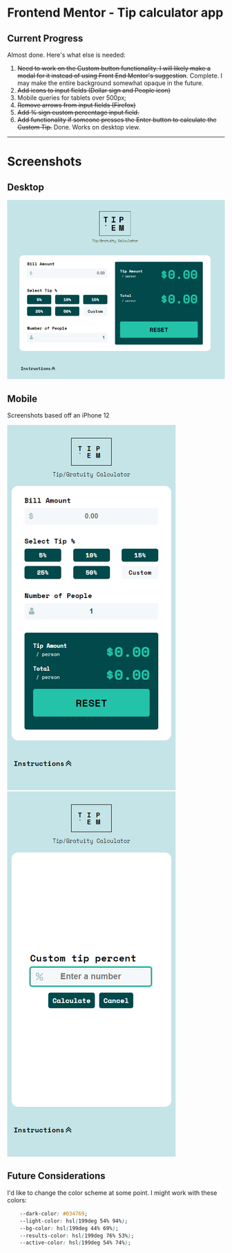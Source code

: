 # Frontend Mentor - Tip calculator app
 
## Current Progress
Almost done. Here's what else is needed:
1. ~~Need to work on the Custom button functionality. I will likely make a modal for it instead of using Front End Mentor's suggestion~~. Complete. I may make the entire background somewhat opaque in the future.
2. ~~Add icons to input fields (Dollar sign and People icon)~~
3. Mobile queries for tablets over 500px;
4. ~~Remove arrows from input fields (Firefox)~~
5. ~~Add % sign custom percentage input field.~~
6. ~~Add functionality if someone presses the Enter button to calculate the Custom Tip.~~ Done. Works on desktop view.

---
# Screenshots
## Desktop
![Current Progress of app](./images/tip-em.png)
## Mobile
Screenshots based off an iPhone 12

![Mobile design preview for Tip calculator app coding challenge](./images/tip-em-mobile-complete.png) ![Mobile design preview for Tip calculator app coding challenge](./images/tip-em-mobile.png) 

## Future Considerations
I'd like to change the color scheme at some point. I might work with these colors:
```css
    --dark-color: #034769;
    --light-color: hsl(199deg 54% 94%);
    --bg-color: hsl(199deg 44% 69%);
    --results-color: hsl(199deg 76% 53%);
    --active-color: hsl(199deg 54% 74%);
```


